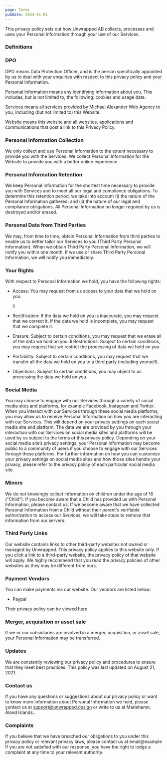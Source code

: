 ```yaml
---
page: Terms
pubDate: 2024-01-01
---
```

This privacy policy sets out how Unwrapped AB collects, processes and uses your Personal Information through your use of our Services.

### Definitions

### DPO

DPO means Data Protection Officer, and is the person specifically appointed by us to deal with your enquiries with respect to this privacy policy and your Personal Information.

Personal Information means any identifying information about you. This includes, but is not limited to, the following: cookies and usage data.

Services means all services provided by Michael Alexander Web Agency to you, including (but not limited to) this Website.

Website means this website and all websites, applications and communications that post a link to this Privacy Policy.

### Personal Information Collection

We only collect and use Personal Information to the extent necessary to provide you with the Services. We collect Personal Information for the Website to provide you with a better online experience.

### Personal Information Retention

We keep Personal Information for the shortest time necessary to provide you with Services and to meet all our legal and compliance obligations. To determine this retention period, we take into account (i) the nature of the Personal Information gathered; and (ii) the nature of our legal and compliance obligations. All Personal Information no longer required by us is destroyed and/or erased.

### Personal Data from Third Parties

We may, from time to time, obtain Personal Information from third parties to enable us to better tailor our Services to you (Third Party Personal Information). When we obtain Third Party Personal Information, we will notify you within one month. If we use or share Third Party Personal Information, we will notify you immediately.

### Your Rights

With respect to Personal Information we hold, you have the following rights:

*   Access: You may request from us access to your data that we hold on you.

    li
*   Rectification: If the data we hold on you is inaccurate, you may request that we correct it. If the data we hold is incomplete, you may request that we complete it.
*   Erasure: Subject to certain conditions, you may request that we erase all of the data we hold on you. li Restrictions: Subject to certain conditions, you may request that we restrict the processing of data we hold on you.
*   Portability: Subject to certain conditions, you may request that we transfer all the data we hold on you to a third party (including yourself).
*   Objections: Subject to certain conditions, you may object to us processing the data we hold on you.

### Social Media

You may choose to engage with our Services through a variety of social media sites and platforms, for example Facebook, Instagram and Twitter. When you interact with our Services through these social media platforms, you may allow us to receive Personal Information on how you are interacting with our Services. This will depend on your privacy settings on each social media site and platform. The data we are provided by you through your interaction with our Services on social media sites and platforms will be used by us subject to the terms of this privacy policy. Depending on your social media site’s privacy settings, your Personal Information may become public to a community of users if you choose to engage with our Services through these platforms. For further information on how you can customize your privacy settings on social media sites and how those sites handle your privacy, please refer to the privacy policy of each particular social media site.

### Minors

We do not knowingly collect information on children under the age of 16 (“Child”). If you become aware that a Child has provided us with Personal Information, please contact us. If we become aware that we have collected Personal Information from a Child without their parent's verifiable authorization to access our Services, we will take steps to remove that information from our servers.

### Third Party Links

Our website contains links to other third-party websites not owned or managed by Unwrapped. This privacy policy applies to this website only. If you click a link to a third-party website, the privacy policy of that website will apply. We highly recommend that you read the privacy policies of other websites as they may be different from ours.

### Payment Vendors

You can make payments via our website. Our vendors are listed below:

*   Paypal

Their privacy policy can be viewed [here](https://www.paypal.com/webapps/mpp/ua/privacy-full)

### Merger, acquisition or asset sale

If we or our subsidiaries are involved in a merger, acquisition, or asset sale, your Personal Information may be transferred.

### Updates

We are constantly reviewing our privacy policy and procedures to ensure that they meet best practices. This policy was last updated on August 21, 2021.

### Contact us

If you have any questions or suggestions about our privacy policy or want to know more information about Personal Information we hold, please contact us at support@unwrapped.design or write to us at Mariehamn, Åland Islands..

### Complaints

If you believe that we have breached our obligations to you under this privacy policy or relevant privacy laws, please contact us at email@example If you are not satisfied with our response, you have the right to lodge a complaint at any time to your relevant authority.
